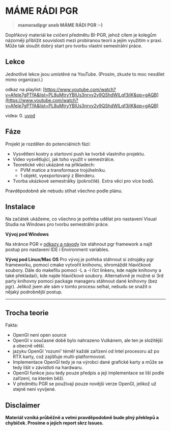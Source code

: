 # MÁME RÁDI PGR

>**mameradipgr aneb MÁME RÁDI PGR :-)**

Doplňkový materiál ke cvičení předmětu BI-PGR, jehož cílem je kolegům názorněji
přiblížit souvislosti mezi probíranou teorií a jejím využitím v praxi.
Může tak sloužit dobrý start pro tvorbu vlastní semestrální práce.

## Lekce

Jednotlivé lekce jsou umístěné na YouTube.
(Prosím, zkuste to moc nesdílet mimo organizaci.)

odkaz na playlist: [https://www.youtube.com/watch?v=AfeIe7gPTfA&list=PL8uMtryYBlUs3nrvy2y9QShdWlLqf3jIK&pp=gAQB](https://www.youtube.com/watch?v=AfeIe7gPTfA&list=PL8uMtryYBlUs3nrvy2y9QShdWlLqf3jIK&pp=gAQB)

videa:
0. [uvod](https://www.youtube.com/watch?v=AfeIe7gPTfA&list=PL8uMtryYBlUs3nrvy2y9QShdWlLqf3jIK&pp=gAQB)

## Fáze

Projekt je rozdělen do potenciálních fází:
- Vysvětlení kostry a startovní push ke tvorbě vlastního projektu.
- Video vysvětlující, jak toho využít v semestrálce.
- Teoretické věci ukázáné na příkladech:
  - PVM matice a transformace trojúhelníku.
  - 1 objekt, vyexportovaný z Blenderu.
- Tvorba ukázkové semestrálky (pokročilé). Extra věci pro více bodů.

Pravděpodobně ale nebudu stíhat všechno podle plánu.


## Instalace

Na začátek ukážeme, co všechno je potřeba udělat pro nastavení Visual Studia na Windows pro tvorbu semestrální práce.

**Vývoj pod Windows**

Na stránce PGR v [odkazy a návody](https://cent.felk.cvut.cz/courses/PGR/links.html) lze stáhnout pgr framework a najít postup pro nastavení IDE i Environment variables.

**Vývoj pod Linux/Mac OS**
Pro vývoj je potřeba stáhnout si zdrojáky pgr frameworku, pomocí cmake vytvořit knihovnu, shromáždit hlavičkové soubory. Dále do makefilu pomocí -L a -l říct linkeru, kde najde knihovny a také překladači, kde najde hlavičkové soubory. Alternativně je možné si 3rd party knihovny pomocí package manageru stáhnout dané knihovny (bez pgr). Jelikož jsem ale sám v tomto procesu selhal, nebudu se snažit o nějaký podrobnější postup.

***

## Trocha teorie

Fakta:
- OpenGl není open source
- OpenGl v současné době bylo nahrazeno Vulkánem, ale ten je složitější a obecně větší.
- jazyku OpenGl 'rozumí' téměř každé zařízení od Intel procesoru až po RTX karty, což zajišťuje multi-platformovost.
- Implementace OpenGl tedy je na výrobci dané grafické karty a může se tedy lišit v závistloti na hardwaru.
- OpenGl funkce jsou tedy pouze předpis a její implementace se liší podle zařízení, na kterém běží.
- V předmětu PGR se používají pouze novější verze OpenGl, jelikož už stejně není vyvíjené.

## Disclaimer

**Materiál vzniká průběžně a velmi pravděpodobně bude plný překlepů a chybiček.
Prosíme o jejich report skrz Issues.**

